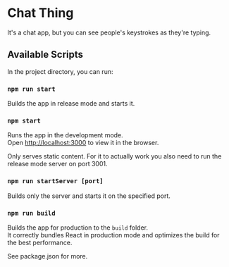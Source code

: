 # Chat Thing

It's a chat app, but you can see people's keystrokes as they're typing. 

## Available Scripts

In the project directory, you can run:

### `npm run start`

Builds the app in release mode and starts it.

### `npm start`

Runs the app in the development mode.\
Open [http://localhost:3000](http://localhost:3000) to view it in the browser.

Only serves static content. For it to actually work you also need to run the release mode server on port 3001.

### `npm run startServer [port]`

Builds only the server and starts it on the specified port.

### `npm run build`

Builds the app for production to the `build` folder.\
It correctly bundles React in production mode and optimizes the build for the best performance.

See package.json for more.
